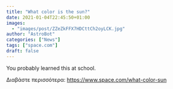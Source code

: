 ```yaml
---
title: "What color is the sun?"
date: 2021-01-04T22:45:50+01:00
images:
  - "images/post/ZZeZkFFX7HDCttCh2oyLCK.jpg"
author: "AstroBot"
categories: ["News"]
tags: ["space.com"]
draft: false
---
```


You probably learned this at school. 

Διαβάστε περισσότερα: https://www.space.com/what-color-sun
